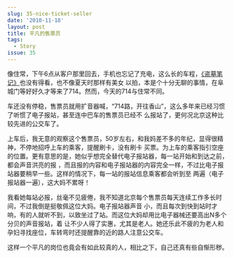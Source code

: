 ```yaml
---
slug: 35-nice-ticket-seller
date: '2010-11-18'
layout: post
title: 平凡的售票员
tags:
  - Story
issue: 35
---
```


像住常，下午6点从客户那里回去，手机也忘记了充电，这么长的车程，[《盗墓笔记》][1]也没有得看，也不像夏天时那样有美女
以拍，本是个十分无聊的事情，在阜城门等好好久才等来了714。然而，今天的714与住常不同。

车还没有停稳，售票员就用扩音器喊，“714路，开往香山”，这么多年来已经习惯了听惯了电子报站，甚至连中巴车的售票员已经不
么报站了，更何况北京这种比较先进的公交车了。

上车后，我无意的观察这个售票员，50岁左右，和我妈差不多的年纪，显得很精神，不停地招呼上车的乘客，提醒刷卡，没有刷卡
买票。为上车的乘客指引空座的位置。更有意思的是，她似乎想完全替代电子报站器，每一站开始和到达之前，都会声音洪亮的报
，而且报的内容和电子报站器的内容完全一样，不过比电子报站器要稍早一些。这样的情况下，每一站的报站信息乘客都会听到至
两遍（电子报站器一遍），这大妈不累呀！

我看她每站必报，丝毫不见疲倦，我不知道北京每个售票员每天连续工作多长时间，不过我倒是挺敬佩这位大妈。电子报站器声音
小，而且每次到快到站时才响，有的人就听不到，以致坐过了站。而这位大妈却用比电子器械还要高出N多个分贝的声音报站，着
让不少人得了实惠，尤其是老人。她还乐此不疲的为老人和孕妇寻找座位，车转弯时还提醒靠的近的路人注意公交车。

这样一个平凡的岗位也竟会有如此较真的人，相比之下，自己还真有些自惭形秽。

[1]: http://www.daomubiji.com/dao-mu-bi-ji-quan-ji

